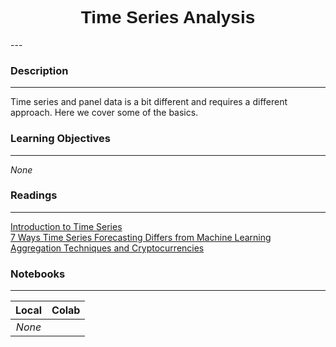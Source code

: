 <h1  style="font-family:  Verdana,  Geneva,  sans-serif;  text-align:center">Time  Series  Analysis</h1> 
--- 
 
###  Description 
--- 
 
Time  series  and  panel  data  is  a  bit  different  and  requires  a  different  approach.    Here  we  cover  some  of  the  basics.   
 
###  Learning  Objectives 
---   
 
*None* 
 
###  Readings 
--- 
 
[Introduction  to  Time  Series](https://www.youtube.com/watch?v=d4Sn6ny_5LI)<br>[7  Ways  Time  Series  Forecasting  Differs  from  Machine  Learning](https://www.datascience.com/blog/time-series-forecasting-machine-learning-differences)<br>[Aggregation  Techniques  and  Cryptocurrencies](https://medium.com/python-data/time-series-aggregation-techniques-with-python-a-look-at-major-cryptocurrencies-a9eb1dd49c1b) 
 
###  Notebooks 
--- 
 
|    Local    |    Colab  | 
|    :---:    |    :-----    | 
|*None*||
